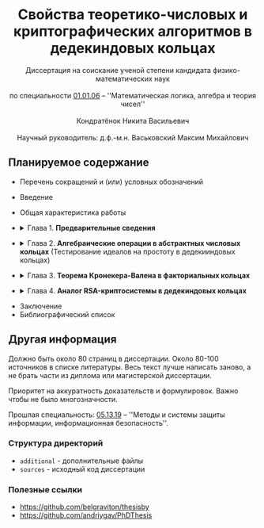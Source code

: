 <div align="center">
  <H1>
    Свойства теоретико-числовых и криптографических алгоритмов в дедекиндовых кольцах
  </H1>
  Диссертация на соискание ученой степени кандидата физико-математических наук<br><br>
  по специальности <a href="https://vak.gov.by/node/1274">01.01.06</a> – ''Математическая логика, алгебра и теория чисел''<br><br>
  Кондратёнок Никита Васильевич
</div><br>
<div align="center">
  Научный руководитель: д.ф.-м.н. Васьковский Максим Михайлович
</div>

## Планируемое содержание

- Перечень сокращений и (или) условных обозначений
- Введение
- Общая характеристика работы
- <details><summary>Глава 1. <b>Предварительные сведения</b></summary>

  - Определения идеала, простого идеала, максимального идеала, дедекиндова кольца
  - Функция Эйлера в дедекиндовом кольце и ее свойства
  - Теорема Копперсмита
  - Определения нормы, дробной и целой частей, цепочки делений
  - Примеры нормы, пример кольца, где нет цепочки делений с выбором минимального по норме остатка
  - Определение регулярной тройки и формулировка теоремы Кронекера-Валена

</details>

- <details><summary>Глава 2. <b>Алгебраические операции в абстрактных числовых кольцах</b> (Тестирование идеалов на простоту в дедекииндовых кольцах)</summary>

  - Алгоритмы факторизации в абстрактных числовых кольцах
    - Использование теоремы Дедекинда для сведения задачи факторизации к целым числам
    - Привести результаты Kofi_Intrinsic factorization of ideals in dedekind domains, где используется вычисление радикала
  - Тестирование идеалов на простоту
    - Аналог критерия Миллера и оценки вероятности успеха
    - Аналог критерия Эйлера и оценки вероятности успеха
    - Детерминированное естирование на простоту
  - Вычислительная сложность
    - Вычислительная сложность элементарных операций
    - Сложность вероятностного тестирования на простоту
    - Сложность алгоритма факторизации

</details>

- <details><summary>Глава 3. <b>Теорема Кронекера-Валена в факториальных кольцах</b></summary>

  - Предварительные сведения
  - Теорема Кронекера-Валена в специальном классе факториальных колец
  - Метод проверки принадлежности кольца классу T
    - Определение класса S
    - Доказательство, что S подмножество T
    - Метод проверки принадлежности классу S
    - Примеры из класса S, из T и не из S, не из T
    - Метод проверки принадлежности классу T
  - Теорема Ламе в факториальных кольцах
  - Теорема Кронекера-Валена в кольцах целых алгебраических чисел
    - Определения
    - Алгоритм вычисления наименьшего по норме остатка
    - Вычислительная сложность алгоритма
    - Метод доказательства невыполнимости теоремы Кронекера-Валена
    - Теорема, что для действительных квадратичных норменно-евклидовых колец теорема Кронекера-Валена не выполнена
    - Теорема для всех квадратичных норменно-евклидовых колец.

</details>

- <details><summary>Глава 4. <b>Аналог RSA-криптосистемы в дедекиндовых кольцах</b></summary>

  - Формулировка аналога RSA-криптосистемы
    - Доказательство работоспособности.
    - Ограничения для вычислимости алгоритма (из статьи Petukhova, Tronin_RSA cryptosystem for Dedekind rings)
  - Анализ аналога RSA-криптосистемы
    - Теорема, что если d известно, то N можно разложить с вероятностью не менее 1/2 за лог время. (кажется только для факториальных, так как надо искать НОД(b-1, N))
    - Теорема Винера, что если d маленькое, то его можно вычислить. (для дедекиндовых колец)
    - Метод повторного шифрования. (для дедекиндовых колец)
    - Теорема, что если у нормы p и q одинаковая битовая длина, то их эти нормы можно вычислить. (для дедекиндовых)
    - Теорема, что нельзя иметь одинаковые RSA-модули. (для евклидовых колец)
  - Пример работы криптосистемы в координатных кольцах

</details>

- Заключение
- Библиографический список

## Другая информация

Должно быть около 80 страниц в диссертации. Около 80-100 источников в списке литературы. Весь текст лучше написать заново, а не брать части из диплома или магистерской диссертации.

Приоритет на аккуратность доказательств и формулировок. Важно чтобы не было многозначности.

Прошлая специальность: [05.13.19](https://vak.gov.by/node/1467) – ''Методы и системы защиты информации, информационная безопасность''.

### Структура директорий

- `additional` - дополнительные файлы
- `sources` - исходный код диссертации

### Полезные ссылки

- https://github.com/belgraviton/thesisby
- https://github.com/andriygav/PhDThesis
